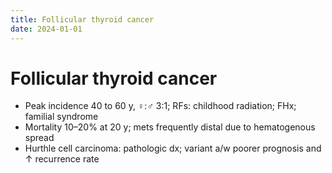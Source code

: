 ```yaml
---
title: Follicular thyroid cancer
date: 2024-01-01
---
```

# Follicular thyroid cancer

* Peak incidence 40 to 60 y, ♀:♂ 3:1; RFs: childhood radiation; FHx; familial syndrome
* Mortality 10–20% at 20 y; mets frequently distal due to hematogenous spread
* Hurthle cell carcinoma: pathologic dx; variant a/w poorer prognosis and ↑ recurrence rate
